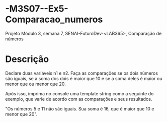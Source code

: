 # -M3S07--Ex5-Comparacao_numeros
Projeto Módulo 3, semana 7, SENAI-FuturoDev-&lt;LAB365>, Comparação de números

# Descrição

Declare duas variáveis n1 e n2. Faça as comparações se os dois números são iguais, se a soma dos dois é maior que 10 e se a soma deles é maior ou menor que ou menor que 20.

Após isso, imprima no console uma template string como a seguinte do exemplo, que varie de acordo com as comparações e seus resultados.

"Os números 5 e 11 não são iguais. Sua soma é 16, que é maior que 10 e menor que 20".
